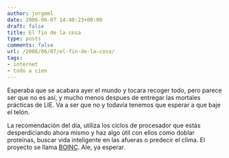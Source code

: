 ```yaml
---
author: jorgeml
date: 2006-06-07 14:48:23+00:00
draft: false
title: El fin de la cosa
type: posts
comments: false
url: /2006/06/07/el-fin-de-la-cosa/
tags:
- internet
- todo a cien
---
```


Esperaba que se acabara ayer el mundo y tocara recoger todo, pero parece ser que no es así, y mucho menos despues de entregar las mortales prácticas de LIE. Va a ser que no y todavía tenemos que esperar a que baje el telón.

La recomendación del día, utiliza los ciclos de procesador que estás desperdiciando ahora mismo y haz algo útil con ellos como doblar proteínas, buscar vida inteligente en las afueras o predecir el clima. El proyecto se llama [BOINC](http://boinc.ssl.berkeley.edu/). Ale, ya esperar.

